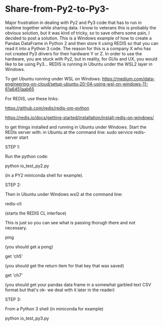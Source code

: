 # Share-from-Py2-to-Py3-

Major frustration in dealing with Py2 and Py3 code that has to run in realtime together while sharing data. I know to veterans this is probably the obvious solution, but it was kind of tricky, so to save others some pain, I decided to post a solution. This is a Windows example of how to create a Pandas DataFrame in Python 2 and then store it using REDIS so that you can read it into a Python 3 code. The reason for this is a company X who has not created Py3 drivers for their hardware Y or Z. In order to use the hardware, you are stuck with Py2, but in reality, for GUIs and UX, you would like to be using Py3... REDIS is running in Ubuntu under the WSL2 layer in Windows.

To get Ubuntu running under WSL on Windows:
https://medium.com/data-engineering-on-cloud/setup-ubuntu-20-04-using-wsl-on-windows-11-61a6451aab65

For REDIS, use these links:

https://github.com/redis/redis-om-python

https://redis.io/docs/getting-started/installation/install-redis-on-windows/

to get things installed and running in Ubuntu under Windows. 
Start the REDIs server with:
in Ubuntu at the command line:
 <Ubunutu> sudo service redis-server start


STEP 1: 

Run the python code:
 
<py2> python io_test_py2.py
 
(in a PY2 miniconda shell for example).


STEP 2:
 
Then in Ubuntu under Windows wsl2 at the command line:

<Ubunutu> redis-cli
 
 (starts the REDIS CL interface)
 
 This is just so you can see what is passing thorugh there and not necessary. 
 
<Ubunutu>  ping
 
 (you should get a pong)
 
<Ubunutu> get 'ch5'
 
 (you should get the return item for that key that was saved)
 
 <Ubunutu> get 'ch7'
  
 (you should get your pandas data frame in a somewhat garbled text CSV format but that's ok- we deal with it later in the reader)
 
STEP 3:
  
From a Python 3 shell (in miniconda for example)
  
<py3> python io_test_py3.py

